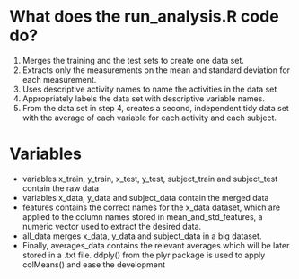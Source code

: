 # What does the run_analysis.R code do?
1. Merges the training and the test sets to create one data set.
2. Extracts only the measurements on the mean and standard deviation for each measurement. 
3. Uses descriptive activity names to name the activities in the data set
4. Appropriately labels the data set with descriptive variable names. 
5. From the data set in step 4, creates a second, independent tidy data set with the average of each variable for each activity and each subject.





# Variables
* variables x_train, y_train, x_test, y_test, subject_train and subject_test contain the raw data
* variables x_data, y_data and subject_data contain the merged data
* features contains the correct names for the x_data dataset, which are applied to the column names stored in mean_and_std_features, a numeric vector used to extract the desired data.
* all_data merges x_data, y_data and subject_data in a big dataset.
* Finally, averages_data contains the relevant averages which will be later stored in a .txt file. ddply() from the plyr package is used to apply colMeans() and ease the development